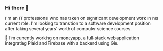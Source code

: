 ### Hi there 👋

I'm an IT professional who has taken on significant development work in his current role. I'm looking to transition to a software development position after taking several years’ worth of computer science courses. 

🔭 I’m currently working on [moneyapp](https://github.com/mckinnonag/moneyapp), a full-stack web application integrating Plaid and Firebase with a backend using Gin.

<!--
**mckinnonag/mckinnonag** is a ✨ _special_ ✨ repository because its `README.md` (this file) appears on your GitHub profile.

Here are some ideas to get you started:

- 🔭 I’m currently working on ...
- 🌱 I’m currently learning ...
- 👯 I’m looking to collaborate on ...
- 🤔 I’m looking for help with ...
- 💬 Ask me about ...
- 📫 How to reach me: ...
- 😄 Pronouns: ...
- ⚡ Fun fact: ...
-->
